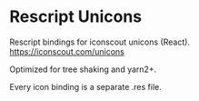 # Rescript Unicons

Rescript bindings for iconscout unicons (React).
https://iconscout.com/unicons

Optimized for tree shaking and yarn2+.

Every icon binding is a separate .res file.
